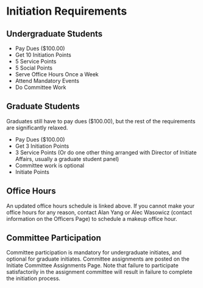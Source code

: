 <h1 id="i3">Initiation Requirements</h1>

Undergraduate Students
---
* Pay Dues ($100.00)
* Get 10 Initiation Points
* 5 Service Points
* 5 Social Points
* Serve Office Hours Once a Week
* Attend Mandatory Events
* Do Committee Work

Graduate Students
---
Graduates still have to pay dues ($100.00), but the rest of the requirements are significantly relaxed.

* Pay Dues ($100.00)
* Get 3 Initiation Points
* 3 Service Points (Or do one other thing arranged with Director of Initiate Affairs, usually a graduate student panel)
* Committee work is optional
* Initiate Points

Office Hours
---
An updated office hours schedule is linked above. If you cannot make your office hours for any reason, contact Alan Yang or Alec Wasowicz (contact information on the Officers Page) to schedule a makeup office hour.

Committee Participation
---
Committee participation is mandatory for undergraduate initiates, and optional for graduate initiates. Committee assignments are posted on the Initiate Committee Assignments Page. Note that failure to participate satisfactorily in the assignment committee will result in failure to complete the initiation process.
